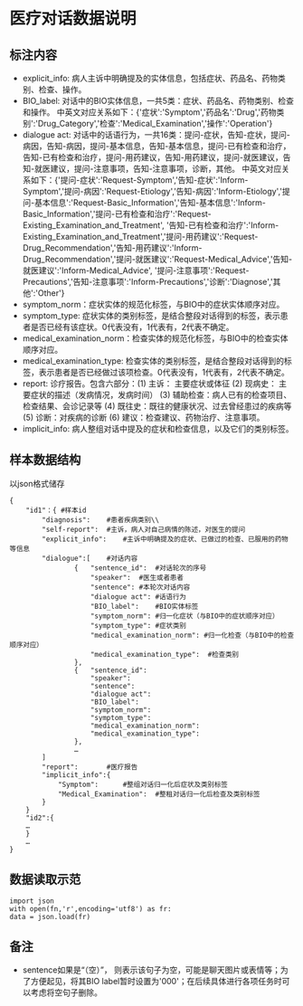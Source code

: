 # 医疗对话数据说明

## 标注内容

* explicit_info: 病人主诉中明确提及的实体信息，包括症状、药品名、药物类别、检查、操作。
* BIO_label: 对话中的BIO实体信息，一共5类：症状、药品名、药物类别、检查和操作。
  中英文对应关系如下：{'症状':'Symptom','药品名':'Drug','药物类别':'Drug_Category','检查':'Medical_Examination','操作':'Operation'}
* dialogue act: 对话中的话语行为，一共16类：提问-症状，告知-症状，提问-病因，告知-病因，提问-基本信息，告知-基本信息，提问-已有检查和治疗，告知-已有检查和治疗，提问-用药建议，告知-用药建议，提问-就医建议，告知-就医建议，提问-注意事项，告知-注意事项，诊断，其他。
  中英文对应关系如下：{'提问-症状':'Request-Symptom','告知-症状':'Inform-Symptom','提问-病因':'Request-Etiology','告知-病因':'Inform-Etiology','提问-基本信息':'Request-Basic_Information','告知-基本信息':'Inform-Basic_Information','提问-已有检查和治疗':'Request-Existing_Examination_and_Treatment', '告知-已有检查和治疗':'Inform-Existing_Examination_and_Treatment','提问-用药建议':'Request-Drug_Recommendation','告知-用药建议':'Inform-Drug_Recommendation','提问-就医建议':'Request-Medical_Advice','告知-就医建议':'Inform-Medical_Advice', '提问-注意事项':'Request-Precautions','告知-注意事项':'Inform-Precautions','诊断':'Diagnose','其他':'Other'}
* symptom_norm：症状实体的规范化标签，与BIO中的症状实体顺序对应。
* symptom_type: 症状实体的类别标签，是结合整段对话得到的标签，表示患者是否已经有该症状。0代表没有，1代表有，2代表不确定。
* medical_examination_norm：检查实体的规范化标签，与BIO中的检查实体顺序对应。
* medical_examination_type: 检查实体的类别标签，是结合整段对话得到的标签，表示患者是否已经做过该项检查。0代表没有，1代表有，2代表不确定。
* report: 诊疗报告。包含六部分：(1) 主诉： 主要症状或体征 (2) 现病史： 主要症状的描述（发病情况，发病时间） (3) 辅助检查：病人已有的检查项目、检查结果、会诊记录等 (4) 既往史：既往的健康状况、过去曾经患过的疾病等 (5) 诊断：对疾病的诊断 (6) 建议：检查建议、药物治疗、注意事项。
* implicit_info: 病人整组对话中提及的症状和检查信息，以及它们的类别标签。



## 样本数据结构

以json格式储存

```
{
	"id1"：{	#样本id
		"diagnosis":	#患者疾病类别\\
		"self-report":	#主诉，病人对自己病情的陈述，对医生的提问
		"explicit_info":	#主诉中明确提及的症状、已做过的检查、已服用的药物等信息
		"dialogue":[	#对话内容
				{	"sentence_id":	#对话轮次的序号
					"speaker":	#医生或者患者
					"sentence":	#本轮次对话内容
					"dialogue act":	#话语行为
					"BIO_label":	#BIO实体标签
					"symptom_norm":	#归一化症状（与BIO中的症状顺序对应）
					"symptom_type":	#症状类别
					"medical_examination_norm": #归一化检查（与BIO中的检查顺序对应）
					"medical_examination_type":  #检查类别
				},
				{	"sentence_id":
					"speaker":
					"sentence":
					"dialogue act":
					"BIO_label":
					"symptom_norm":	
					"symptom_type":
					"medical_examination_norm": 
					"medical_examination_type":
				},
				…
		]
		"report":		#医疗报告
		"implicit_info":{
			"Symptom": 		#整组对话归一化后症状及类别标签
			"Medical_Examination":	#整租对话归一化后检查及类别标签
		}
	}
	"id2":{
	…
	}
	…
}
```



## 数据读取示范

```
import json
with open(fn,'r',encoding='utf8') as fr:
data = json.load(fr)
```



##  备注

* sentence如果是“（空）”， 则表示该句子为空，可能是聊天图片或表情等；为了方便起见，将其BIO label暂时设置为'000'；在后续具体进行各项任务时可以考虑将空句子删除。